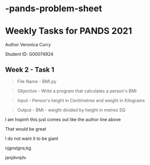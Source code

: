 # -pands-problem-sheet

# Weekly Tasks for PANDS 2021 
Author Veronica Curry

Student ID: G00074924




## Week 2 - Task 1 


> File Name - BMI.py

> Objective - Write a program that calculates a person's BMI

> Input - Person's height in Centimetres and weight in Kilograms

> Output - BMI - weight divided by height in metres SQ  <br/>




I am hopinh this just comes out like the author line above

That would be great

I do not want it to be giant

njgnslgns;kg

janjdvnjdv
